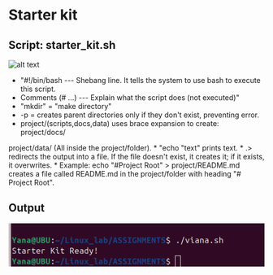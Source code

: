 # Starter kit
## Script: starter_kit.sh
![alt text](<Screenshot from 2025-09-10 18-59-02-1.png>)

   * "#!/bin/bash --- Shebang line. It tells the system to use bash to execute this script.
   * Comments (# ...) --- Explain what the script does (not executed)"
   * "mkdir" = "make directory"
   * -p = creates parent directories only if they don't exist, preventing error.
   * project/(scripts,docs,data) uses brace expansion to create:
   project/docs/

   project/data/ (All inside the project/folder).
      * "echo "text" prints text.
      * .> redirects the output into a file. If the file doesn't exist, it creates it; if it exists, it overwrites.
      * Example: echo "#Project Root" > project/README.md creates a file called README.md in the project/folder with heading "# Project Root".
## Output
![alt text](<Screenshot from 2025-09-10 19-17-44.png>)
